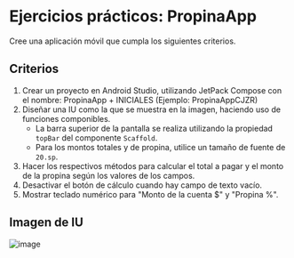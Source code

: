 # Ejercicios prácticos: PropinaApp

Cree una aplicación móvil que cumpla los siguientes criterios.

## Criterios

1. Crear un proyecto en Android Studio, utilizando JetPack Compose con el nombre: PropinaApp + INICIALES (Ejemplo: PropinaAppCJZR)
2. Diseñar una IU como la que se muestra en la imagen, haciendo uso de funciones componibles.
   - La barra superior de la pantalla se realiza utilizando la propiedad `topBar` del componente `Scaffold`.
   - Para los montos totales y de propina, utilice un tamaño de fuente de `20.sp`.
3. Hacer los respectivos métodos para calcular el total a pagar y el monto de la propina según los valores de los campos.
4. Desactivar el botón de cálculo cuando hay campo de texto vacío.
5. Mostrar teclado numérico para "Monto de la cuenta $" y "Propina %".

## Imagen de IU
![image](https://github.com/user-attachments/assets/ee73ec3e-4967-42ae-b6a2-8123ae801376)
